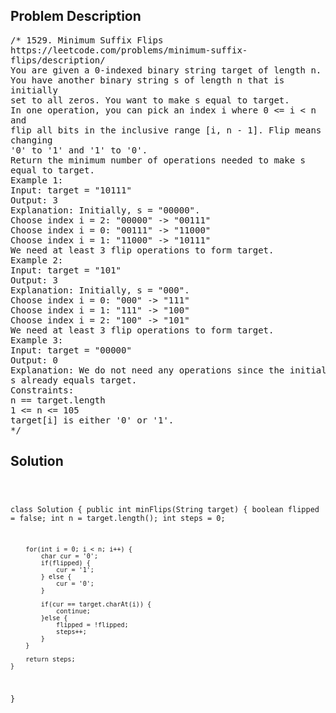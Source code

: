 <!--
<style>
  body { font-family: Arial, sans-serif; }
  .container { max-width: 100%; margin: 0 auto; padding: 10px; }
  .comment-block { max-width: 30%; background-color: #f9f9f9; padding: 10px; border-left: 5px solid #ccc; overflow-wrap: break-word; white-space: pre-wrap; }
  .code-block { background-color: #f4f4f4; padding: 10px; border: 1px solid #ddd; overflow-wrap: break-word; white-space: pre-wrap; }
</style>
-->

<div class='container'>
<h2>Problem Description</h2>
<div class='comment-block'>
<pre>
/* 1529. Minimum Suffix Flips
https://leetcode.com/problems/minimum-suffix-
flips/description/
You are given a 0-indexed binary string target of length n.
You have another binary string s of length n that is
initially
set to all zeros. You want to make s equal to target.
In one operation, you can pick an index i where 0 <= i < n
and
flip all bits in the inclusive range [i, n - 1]. Flip means
changing
'0' to '1' and '1' to '0'.
Return the minimum number of operations needed to make s
equal to target.
Example 1:
Input: target = "10111"
Output: 3
Explanation: Initially, s = "00000".
Choose index i = 2: "00000" -> "00111"
Choose index i = 0: "00111" -> "11000"
Choose index i = 1: "11000" -> "10111"
We need at least 3 flip operations to form target.
Example 2:
Input: target = "101"
Output: 3
Explanation: Initially, s = "000".
Choose index i = 0: "000" -> "111"
Choose index i = 1: "111" -> "100"
Choose index i = 2: "100" -> "101"
We need at least 3 flip operations to form target.
Example 3:
Input: target = "00000"
Output: 0
Explanation: We do not need any operations since the initial
s already equals target.
Constraints:
n == target.length
1 <= n <= 105
target[i] is either '0' or '1'.
*/
</pre>
</div>

<h2>Solution</h2>
<div class='code-block'>
<pre><code class='language-java'>

class Solution {
    public int minFlips(String target) {
        boolean flipped = false;
        int n = target.length();
        int steps = 0;

        for(int i = 0; i < n; i++) {
            char cur = '0';
            if(flipped) {
                cur = '1';
            } else {
                cur = '0';
            }

            if(cur == target.charAt(i)) {
                continue;
            }else {
                flipped = !flipped;
                steps++;
            }
        }

        return steps;
    }
}</code></pre>
</div>
</div>
